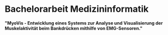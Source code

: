 # Bachelorarbeit Medizininformatik

#### "MyoVis - Entwicklung eines Systems zur Analyse und Visualisierung der Muskelaktivität beim Bankdrücken mithilfe von EMG-Sensoren."
